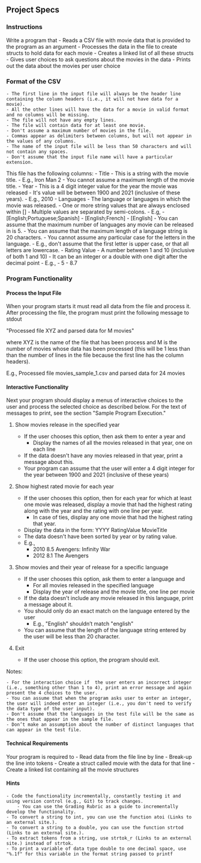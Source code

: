 ## Project Specs

### Instructions
Write a program that
    - Reads a CSV file with movie data that is provided to the program as an argument
    - Processes the data in the file to create structs to hold data for each movie
    - Creates a linked list of all these structs
    - Gives user choices to ask questions about the movies in the data
    - Prints out the data about the movies per user choice


### Format of the CSV
    - The first line in the input file will always be the header line containing the column headers (i.e., it will not have data for a movie).
    - All the other lines will have the data for a movie in valid format and no columns will be missing.
    - The file will not have any empty lines.
    - The file will contain data for at least one movie.
    - Don't assume a maximum number of movies in the file.
    - Commas appear as delimiters between columns, but will not appear in the values of any columns.
    - The name of the input file will be less than 50 characters and will not contain any spaces.
    - Don't assume that the input file name will have a particular extension.

This file has the following columns:
    - Title
        - This is a string with the movie title. 
        - E.g., Iron Man 2
        - You cannot assume a maximum length of the movie title.
    - Year
        - This is a 4 digit integer value for the year the movie was released
        - It's value will be between 1900 and 2021 (inclusive of these years).
        - E.g., 2010
    - Languages
        - The language or languages in which the movie was released.
        - One or more string values that are always enclosed within []
        - Multiple values are separated by semi-colons.
        - E.g,
            - [English;Portuguese;Spanish]
            - [English;French]
            - [English]
        - You can assume that the maximum number of languages any movie can be released in is 5.
        - You can assume that the maximum length of a language string is 20 characters.
        - You cannot assume any particular case for the letters in the language.
            - E.g., don't assume that the first letter is upper case, or that all letters are lowercase.
    - Rating Value
        - A number between 1 and 10 (inclusive of both 1 and 10)
        - It can be an integer or a double with one digit after the decimal point
        - E.g.,
            - 5
            - 8.7

### Program Functionality

#### Process the Input File
When your program starts it must read all data from the file and process it. After processing the file, the program must print the following message to stdout

"Processed file XYZ and parsed data for M movies"

where XYZ is the name of the file that has been process and M is the number of movies whose data has been processed (this will be 1 less than than the number of lines in the file because the first line has the column headers).

E.g., Processed file movies_sample_1.csv and parsed data for 24 movies

#### Interactive Functionality
Next your program should display a menus of interactive choices to the user and process the selected choice as described below. For the text of messages to print, see the section "Sample Program Execution."

1. Show movies release in the specified year
    - If the user chooses this option, then ask them to enter a year and
        - Display the names of all the movies released in that year, one on each line
    - If the data doesn't have any movies released in that year, print a message about this. 
    - Your program can assume that the user will enter a 4 digit integer for the year between 1900 and 2021 (inclusive of these years)

2. Show highest rated movie for each year
    - If the user chooses this option, then for each year for which at least one movie was released, display a movie that had the highest rating along with the year and the rating with one line per year.
        - In case of ties, display any one movie that had the highest rating that year.
    - Display the data in the form: YYYY RatingValue MovieTitle
    - The data doesn't have been sorted by year or by rating value.
    - E.g.,
        - 2010 8.5 Avengers: Infinity War
        - 2012 8.1 The Avengers

3. Show movies and their year of release for a specific language
    - If the user chooses this option, ask them to enter a language and
        - For all movies released in the specified language
        - Display the year of release and the movie title, one line per movie
    - If the data doesn't include any movie released in this language, print a message about it.
    - You should only do an exact match on the language entered by the user
        - E.g., "English" shouldn’t match "english"
    - You can assume that the length of the language string entered by the user will be less than 20 character.

4. Exit
    - If the user choose this option, the program should exit.

Notes:

    - For the interaction choice if  the user enters an incorrect integer (i.e., something other than 1 to 4), print an error message and again present the 4 choices to the user. 
    - You can assume that when the program asks user to enter an integer, the user will indeed enter an integer (i.e., you don't need to verify the data type of the user input).
    - Don't assume that the languages in the test file will be the same as the ones that appear in the sample file.
    - Don’t make an assumption about the number of distinct languages that can appear in the test file.

#### Technical Requirements
Your program is required to
    - Read data from the file line by line
    - Break-up the line into tokens
    - Create a struct called movie with the data for that line
    - Create a linked list containing all the movie structures

#### Hints
    - Code the functionality incrementally, constantly testing it and using version control (e.g., Git) to track changes.
        - You can use the Grading Rubric as a guide to incrementally develop the functionality.
    - To convert a string to int, you can use the function atoi (Links to an external site.).
    - To convert a string to a double, you can use the function strtod (Links to an external site.).
    - To extract tokens from a string, use strtok_r (Links to an external site.) instead of strtok.
    - To print a variable of data type double to one decimal space, use "%.1f" for this variable in the format string passed to printf